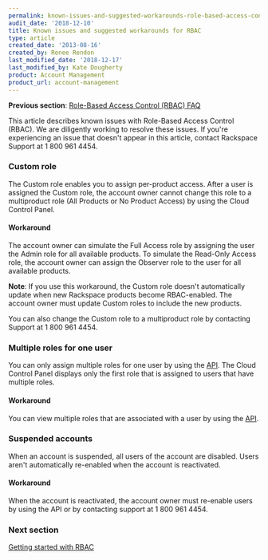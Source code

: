 ```yaml
---
permalink: known-issues-and-suggested-workarounds-role-based-access-control-rbac/
audit_date: '2018-12-10'
title: Known issues and suggested workarounds for RBAC
type: article
created_date: '2013-08-16'
created_by: Renee Rendon
last_modified_date: '2018-12-17'
last_modified_by: Kate Dougherty
product: Account Management
product_url: account-management
---
```


**Previous section**: [Role-Based Access Control (RBAC)
FAQ](/how-to/faq-role-based-access-control-rbac)

This article describes known issues with Role-Based Access Control
(RBAC). We are diligently working to resolve these issues. If you're
experiencing an issue that doesn't appear in this article, contact Rackspace
Support at 1 800 961 4454.

### Custom role

The Custom role enables you to assign per-product access. After a user is
assigned the Custom role, the account owner cannot change this role to a
multiproduct role (All Products or No Product Access) by using the Cloud
Control Panel.

#### Workaround

The account owner can simulate the Full Access role by
assigning the user the Admin role for all available products. To simulate
the Read-Only Access role, the account owner can assign the
Observer role to the user for all available products.

**Note**: If you use this workaround, the Custom role doesn't automatically
update when new Rackspace products become RBAC-enabled. The account owner must
update Custom roles to include the new products.

You can also change the Custom role to a multiproduct role by contacting
Support at 1 800 961 4454.

### Multiple roles for one user

You can only assign multiple roles for one user by using the
[API](https://developer.rackspace.com/docs/). The Cloud Control
Panel displays only the first role that is assigned to users that have multiple
roles.

#### Workaround

You can view multiple roles that are associated with a user by
using the [API](https://developer.rackspace.com/docs/).

### Suspended accounts

When an account is suspended, all users of the account are disabled. Users
aren't automatically re-enabled when the account is reactivated.

#### Workaround

When the account is reactivated, the account owner must re-enable users by
using the API or by contacting support at 1 800 961 4454.

### Next section
[Getting started with
RBAC](/how-to/getting-started-with-role-based-access-control-rbac)

